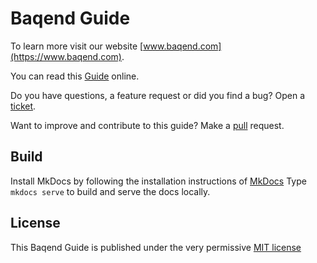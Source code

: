 Baqend Guide
============
To learn more visit our website [www.baqend.com](https://www.baqend.com).

You can read this [Guide](https://www.baqend.com/guide/) online.

Do you have questions, a feature request or did you find a bug? Open a [ticket](https://github.com/Baqend/guide/issues). 

Want to improve and contribute to this guide? Make a [pull](https://github.com/Baqend/guide/pulls) request.

Build
-----

Install MkDocs by following the installation instructions of [MkDocs](http://www.mkdocs.org/) 
Type `mkdocs serve` to build and serve the docs locally.

License
-------

This Baqend Guide is published under the very permissive [MIT license](LICENSE.md)
